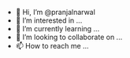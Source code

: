 - 👋 Hi, I’m @pranjalnarwal
- 👀 I’m interested in ...
- 🌱 I’m currently learning ...
- 💞️ I’m looking to collaborate on ...
- 📫 How to reach me ...

<!---
pranjalnarwal/pranjalnarwal is a ✨ special ✨ repository because its `README.md` (this file) appears on your GitHub profile.
You can click the Preview link to take a look at your changes.
--->
